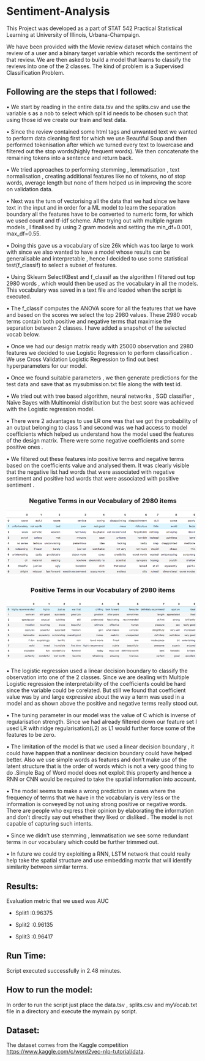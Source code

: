 # Sentiment-Analysis

This Project was developed as a part of STAT 542 Practical Statistical Learning at University of Illinois, Urbana-Champaign.

We have been provided with the Movie review dataset which contains the review of a user and a binary target variable which records the sentiment of that review.
We are then asked to build a model that learns to classify the reviews into one of the 2 classes. The kind of problem is a Supervised Classification Problem.


## Following are the steps that I followed:

•	We start by reading in the entire data.tsv and the splits.csv and use the variable s as a nob to select which split id needs to be chosen such that using those id we create our train and test data.

•	Since the review contained some html tags and unwanted text we wanted to perform data cleaning first for which we use Beautiful Soup and then performed tokenisation after which we turned every text to lowercase and  filtered out the stop words(highly frequent words). We then concatenate the remaining tokens into a sentence and return back.

•	We tried approaches to performing stemming , lemmatisation , text normalisation , creating additional features like no of tokens, no of stop words, average length but none of them helped us in improving the score on validation data.

•	Next was the turn of vectorising all the data that we had since we have text in the input and in order for a ML model to learn the separation boundary all the features have to be converted to numeric form, for which we used count and tf-idf scheme. After trying out with multiple ngram models , I finalised by using 2 gram models and setting the min_df=0.001, max_df=0.55.

•	Doing this gave us a vocabulary of size 26k which was too large to work with since we also wanted to have a model whose results can be generalisable and interpretable , hence I decided to use some statistical test(f_classif) to select a subset of features.

•	Using Sklearn SelectKBest and f_classif as the algorithm I filtered out top 2980 words , which would then be used as the vocabulary in all the models. This vocabulary was saved in a text file and loaded when the script is executed.

•	The f_classif computes the ANOVA score for all the features that we have and based on the scores we select the top 2980 values. These 2980 vocab terms contain both positive and negative terms that maximise the separation between 2 classes. I have added a snapshot of the selected vocab below.

•	Once we had our design matrix ready with 25000 observation and 2980 features we decided to use Logistic Regression to perform classification . We use Cross Validation Logistic Regression to find out best hyperparameters for our model.

•	Once we found suitable parameters , we then generate predictions for the test data and save that as mysubmission.txt file along the with test id.

•	We tried out with tree based algorithm, neural networks , SGD classifier , Naïve Bayes with Multinomial distribution but the best score was achieved with the Logistic regression model. 

•	There were 2 advantages to use LR one was that we got the probability of an output belonging to class 1 and second was we had access to model coefficients which helped us understand how the model used the features of the design matrix. There were some negative coefficients and some positive ones .

•	We filtered out these features into positive terms and negative terms based on the coefficients value and analysed them. It was clearly visible that the negative list had words that were associated with negative sentiment and positive had words that were associated with positive sentiment .

### <center> Negative Terms in our Vocabulary of 2980 items </center>

![](negative.png)

### <center> Positive Terms in our Vocabulary of 2980 items </center>

![](positive.png)

•	The logistic regression used a linear decision boundary to classify the observation into one of the 2 classes. Since we are dealing with Multiple Logistic regression the interpretability of the coefficients could be hard since the variable could be corelated. But still we found that coefficient value was by and large expressive about the way a term was used in a model and as shown above the positive and negative terms really stood out.

•	The tuning parameter in our model was the value of C which is inverse of regularisation strength. Since we had already filtered down our feature set I used LR with ridge regularisation(L2) as L1 would further force some of the features to be zero.

•	The limitation of the model is that we used a linear decision boundary , it could have happen that a nonlinear decision boundary could have helped better. Also we use simple words as features and don’t make use of the latent structure that is the order of words which is not a very good thing to do .Simple Bag of Word model does not exploit this property and hence a RNN or CNN would be required to take the spatial information into account.

•	The model seems to make a wrong prediction in cases where the frequency of terms that we have in the vocabulary is very less or the information is conveyed by not using strong positive or negative words. There are people who express their opinion by elaborating the information and don’t directly say out whether they liked or disliked . The model is not capable of capturing such intents.

•	Since we didn’t use stemming , lemmatisation we see some redundant terms in our vocabulary which could be further trimmed out.

•	In future we could try exploiting a RNN, LSTM network that could really help take the spatial structure and use embedding matrix that will identify similarity between similar terms.



## Results:

Evaluation metric that we used was AUC

* Split1 :0.96375

* Split2 :0.96135

* Split3 :0.96417



## Run Time:

Script executed successfully in 2.48 minutes.

## How to run the model:

In order to run the script just place the data.tsv , splits.csv and myVocab.txt file in a directory and execute the mymain.py script.

## Dataset:

The dataset comes from the Kaggle competition https://www.kaggle.com/c/word2vec-nlp-tutorial/data.

